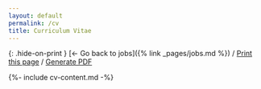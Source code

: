 ```yaml
---
layout: default
permalink: /cv
title: Curriculum Vitae
---
```


{: .hide-on-print }
[<- Go back to jobs]({% link _pages/jobs.md %})
/
[Print this page](javascript:print())
/
[Generate PDF](javascript:generatePDF('cv-content');)

<div id="cv-content" markdown="1">
    {%- include cv-content.md -%}
</div>

<script src="/assets/dist/jspdf-2.1.1.umd.min.js"></script>
<script src="/assets/dist/html2canvas-1.0.0-rc.7.min.js"></script>
<script>
    const a4Ratio = 842 / 595
    const { jsPDF } = window.jspdf;
    generatePDF = function (elementId) {
        const element = document.getElementById(elementId)
        const width = element.offsetWidth + 40
        var pdf = new jsPDF(
            {
                orientation: 'p',
                unit: 'px',
                format: [width, a4Ratio * width],
                putOnlyUsedFonts: true,
                floatPrecision: 16 // or "smart", default is 16
            }
        );
        pdf.html(element, {
            callback: function (pdf) {
                pdf.output('save', 'cv-angelsenra.pdf');
            },
            x: 20,
            y: 20
        });
    };
</script>
